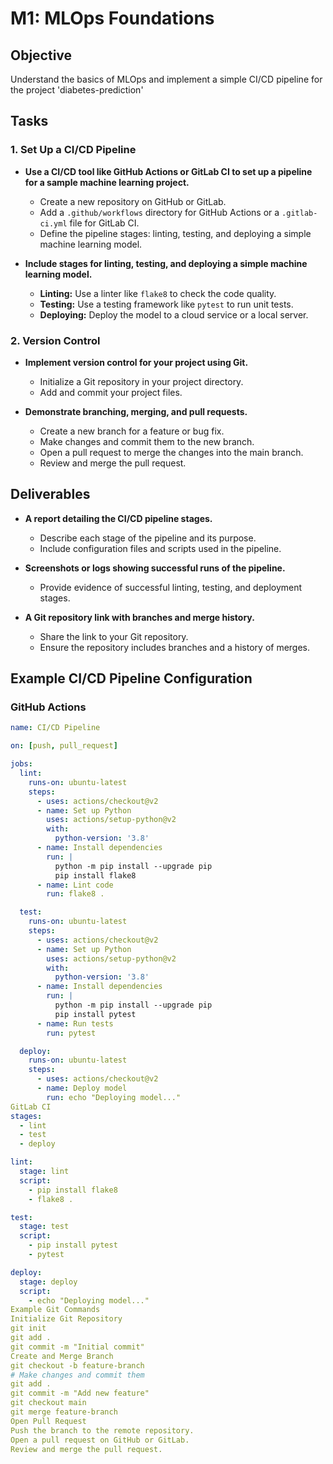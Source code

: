 # M1: MLOps Foundations

## Objective
Understand the basics of MLOps and implement a simple CI/CD pipeline for the project 'diabetes-prediction'

## Tasks

### 1. Set Up a CI/CD Pipeline
- **Use a CI/CD tool like GitHub Actions or GitLab CI to set up a pipeline for a sample machine learning project.**
  - Create a new repository on GitHub or GitLab.
  - Add a `.github/workflows` directory for GitHub Actions or a `.gitlab-ci.yml` file for GitLab CI.
  - Define the pipeline stages: linting, testing, and deploying a simple machine learning model.

- **Include stages for linting, testing, and deploying a simple machine learning model.**
  - **Linting:** Use a linter like `flake8` to check the code quality.
  - **Testing:** Use a testing framework like `pytest` to run unit tests.
  - **Deploying:** Deploy the model to a cloud service or a local server.

### 2. Version Control
- **Implement version control for your project using Git.**
  - Initialize a Git repository in your project directory.
  - Add and commit your project files.

- **Demonstrate branching, merging, and pull requests.**
  - Create a new branch for a feature or bug fix.
  - Make changes and commit them to the new branch.
  - Open a pull request to merge the changes into the main branch.
  - Review and merge the pull request.

## Deliverables
- **A report detailing the CI/CD pipeline stages.**
  - Describe each stage of the pipeline and its purpose.
  - Include configuration files and scripts used in the pipeline.

- **Screenshots or logs showing successful runs of the pipeline.**
  - Provide evidence of successful linting, testing, and deployment stages.

- **A Git repository link with branches and merge history.**
  - Share the link to your Git repository.
  - Ensure the repository includes branches and a history of merges.

## Example CI/CD Pipeline Configuration

### GitHub Actions
```yaml
name: CI/CD Pipeline

on: [push, pull_request]

jobs:
  lint:
    runs-on: ubuntu-latest
    steps:
      - uses: actions/checkout@v2
      - name: Set up Python
        uses: actions/setup-python@v2
        with:
          python-version: '3.8'
      - name: Install dependencies
        run: |
          python -m pip install --upgrade pip
          pip install flake8
      - name: Lint code
        run: flake8 .

  test:
    runs-on: ubuntu-latest
    steps:
      - uses: actions/checkout@v2
      - name: Set up Python
        uses: actions/setup-python@v2
        with:
          python-version: '3.8'
      - name: Install dependencies
        run: |
          python -m pip install --upgrade pip
          pip install pytest
      - name: Run tests
        run: pytest

  deploy:
    runs-on: ubuntu-latest
    steps:
      - uses: actions/checkout@v2
      - name: Deploy model
        run: echo "Deploying model..."
GitLab CI
stages:
  - lint
  - test
  - deploy

lint:
  stage: lint
  script:
    - pip install flake8
    - flake8 .

test:
  stage: test
  script:
    - pip install pytest
    - pytest

deploy:
  stage: deploy
  script:
    - echo "Deploying model..."
Example Git Commands
Initialize Git Repository
git init
git add .
git commit -m "Initial commit"
Create and Merge Branch
git checkout -b feature-branch
# Make changes and commit them
git add .
git commit -m "Add new feature"
git checkout main
git merge feature-branch
Open Pull Request
Push the branch to the remote repository.
Open a pull request on GitHub or GitLab.
Review and merge the pull request.
